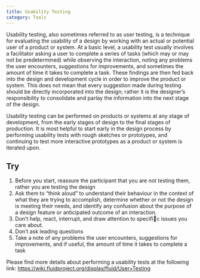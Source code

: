 ```yaml
---
title: Usability Testing
category: Tools
---
```


Usability testing, also sometimes referred to as user testing, is a technique for evaluating the usability of a design by working with an actual or potential user of a product or system. At a basic level, a usability test usually involves a facilitator asking a user to complete a series of tasks (which may or may not be predetermined) while observing the interaction, noting any problems the user encounters, suggestions for improvements, and sometimes the amount of time it takes to complete a task. These findings are then fed back into the design and development cycle in order to improve the product or system. This does not mean that every suggestion made during testing should be directly incorporated into the design; rather it is the designer’s responsibility to consolidate and parlay the information into the next stage of the design.

Usability testing can be performed on products or systems at any stage of development, from the early stages of design to the final stages of production. It is most helpful to start early in the design process by performing usability tests with rough sketches or prototypes, and continuing to test more interactive prototypes as a product or system is iterated upon.

## Try

1. Before you start, reassure the participant that you are not testing them, rather you are testing the design
2. Ask them to “think aloud” to understand their behaviour in the context of what they are trying to accomplish, determine whether or not the design is meeting their needs, and identify any confusion about the purpose of a design feature or anticipated outcome of an interaction.
3. Don’t help, react, interrupt, and draw attention to specific issues you care about.
4. Don’t ask leading questions
5. Take a note of any problems the user encounters, suggestions for improvements, and if useful, the amount of time it takes to complete a task

Please find more details about performing a usability tests at the following link: <https://wiki.fluidproject.org/display/fluid/User+Testing>
